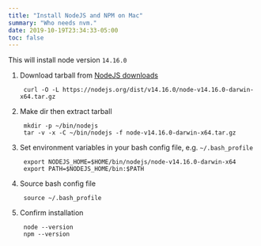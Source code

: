 ```yaml
---
title: "Install NodeJS and NPM on Mac"
summary: "Who needs nvm."
date: 2019-10-19T23:34:33-05:00
toc: false
---
```


This will install node version `14.16.0`

1. Download tarball from [NodeJS downloads](https://nodejs.org/en/download/)

        curl -O -L https://nodejs.org/dist/v14.16.0/node-v14.16.0-darwin-x64.tar.gz

1. Make dir then extract tarball

        mkdir -p ~/bin/nodejs
        tar -v -x -C ~/bin/nodejs -f node-v14.16.0-darwin-x64.tar.gz

1. Set environment variables in your bash config file, e.g. `~/.bash_profile`

        export NODEJS_HOME=$HOME/bin/nodejs/node-v14.16.0-darwin-x64
        export PATH=$NODEJS_HOME/bin:$PATH

1. Source bash config file

        source ~/.bash_profile

1. Confirm installation

        node --version
        npm --version

